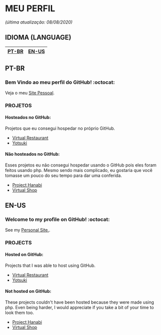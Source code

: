 # MEU PERFIL
*(última atualização: 08/08/2020)*

## IDIOMA (LANGUAGE)
| [PT-BR](#PT-BR) | [EN-US](#EN-US) |
|-|-|

## PT-BR

### Bem Vindo ao meu perfil do GitHub! :octocat:

Veja o meu [Site Pessoal](https://monambike.github.io).

### PROJETOS
#### Hosteados no GitHub:
Projetos que eu consegui hospedar no próprio GitHub.
- [Virtual Restaurant](https://monambike.github.io/virtualrestaurant_web)
- [Yotsuki](https://monambike.github.io/yotsuki_web)

#### Não hosteados no GitHub:
Esses projetos eu não consegui hospedar usando o GitHub pois eles foram feitos usando php. Mesmo sendo mais complicado, eu gostaria que você tomasse um pouco do seu tempo para dar uma conferida.
- [Project Hanabi](https://github.com/monambike/projecthanabi_web)
- [Virtual Shop](https://github.com/monambike/virtualshop_web)

## EN-US

### Welcome to my profile on GitHub! :octocat:

See my [Personal Site.](https://monambike.github.io).

### PROJECTS
#### Hosted on GitHub:
Projects that I was able to host using GitHub.
- [Virtual Restaurant](https://monambike.github.io/virtualrestaurant_web)
- [Yotsuki](https://monambike.github.io/yotsuki_web)

#### Not hosted on GitHub:
These projects couldn't have been hosted because they were made using php. Even being harder, I would appreciate if you take a bit of your time to look them too.
- [Project Hanabi](https://github.com/monambike/projecthanabi_web)
- [Virtual Shop](https://github.com/monambike/virtualshop_web)

